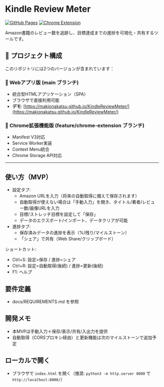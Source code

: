 # Kindle Review Meter

[![GitHub Pages](https://img.shields.io/badge/Demo-GitHub%20Pages-blue)](https://makionakatsu.github.io/KindleReviewMeter/) [![Chrome Extension](https://img.shields.io/badge/Extension-In%20Development-orange)](#chrome-extension)

Amazon書籍のレビュー数を追跡し、目標達成までの進捗を可視化・共有するツールです。

## 🚀 プロジェクト構成

このリポジトリには2つのバージョンが含まれています：

### 📱 Webアプリ版 (main ブランチ)
- 統合型HTMLアプリケーション（SPA）
- ブラウザで直接利用可能
- **デモ**: [https://makionakatsu.github.io/KindleReviewMeter/](https://makionakatsu.github.io/KindleReviewMeter/)

### 🔧 Chrome拡張機能版 (feature/chrome-extension ブランチ)
- Manifest V3対応
- Service Worker実装
- Context Menu統合
- Chrome Storage API対応

---

## 使い方（MVP）
- 設定タブ:
  - Amazon URLを入力（将来の自動取得に備えて保存されます）
  - 自動取得が使えない場合は「手動入力」を開き、タイトル/著者/レビュー数/画像URLを入力
  - 目標/ストレッチ目標を設定して「保存」
  - データのエクスポート/インポート、データクリアが可能
- 進捗タブ:
  - 保存済みデータの進捗を表示（%/残り/マイルストーン）
  - 「シェア」で共有（Web Share/クリップボード）

ショートカット:
- Ctrl+S: 設定=保存 / 進捗=シェア
- Ctrl+R: 設定=自動取得(後続) / 進捗=更新(後続)
- F1: ヘルプ

## 要件定義
- docs/REQUIREMENTS.md を参照

## 開発メモ
- 本MVPは手動入力＋保存/表示/共有/入出力を提供
- 自動取得（CORSプロキシ経由）と更新機能は次のマイルストーンで追加予定

## ローカルで開く
- ブラウザで `index.html` を開く（推奨: `python3 -m http.server 8000` で `http://localhost:8000/`）

